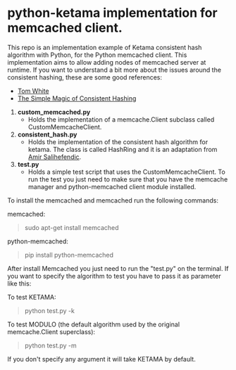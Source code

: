 python-ketama implementation for memcached client.
=============

This repo is an implementation example of Ketama consistent hash algorithm with Python, for the Python memcached client. This implementation aims to allow adding nodes of memcached server at runtime.
If you want to understand a bit more about the issues around the consistent hashing, these are some good references:

* [Tom White](http://www.tom-e-white.com/2007/11/consistent-hashing.html)
* [The Simple Magic of Consistent Hashing](http://www.paperplanes.de/2011/12/9/the-magic-of-consistent-hashing.html)

1. **custom_memcached.py**
    * Holds the implementation of a memcache.Client subclass called CustomMemcacheClient.
2. **consistent_hash.py**
    * Holds the implementation of the consistent hash algorithm for ketama. The class is called HashRing and it is an adaptation from [Amir Salihefendic](http://amix.dk/blog/post/19367).
3. **test.py**
    * Holds a simple test script that uses the CustomMemcacheClient. To run the test you just need to make sure that you have the memcache manager and python-memcached client module installed.

To install the memcached and memcached run the following commands:

memcached:
> sudo apt-get install memcached

python-memcached:
> pip install python-memcached

After install Memcached you just need to run the "test.py" on the terminal. If you want to specify the algorithm to test you have to pass it as parameter like this:

To test KETAMA:
> python test.py -k

To test MODULO (the default algorithm used by the original memcache.Client superclass):
> python test.py -m

If you don't specify any argument it will take KETAMA by default.

